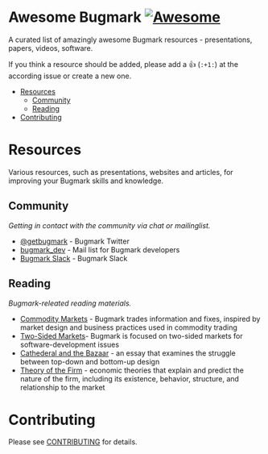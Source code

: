 # Awesome Bugmark [![Awesome][1]](https://github.com/sindresorhus/awesome)
A curated list of amazingly awesome Bugmark resources - presentations,
papers, videos, software.

[1]: https://cdn.rawgit.com/sindresorhus/awesome/d7305f38d29fed78fa85652e3a63e154dd8e8829/media/badge.svg

If you think a resource should be added, please add a :+1: (`:+1:`) at
the according issue or create a new one.

- [Resources](#resources)
    - [Community](#community)
    - [Reading](#reading)
- [Contributing](#contributing)

# Resources
Various resources, such as presentations, websites and articles, for
improving your Bugmark skills and knowledge.

## Community
*Getting in contact with the community via chat or mailinglist.*

* [@getbugmark](http://twitter.com/getbugmark) - Bugmark Twitter
* [bugmark_dev](https://groups.google.com/d/forum/bugmark_dev) - Mail list for Bugmark developers
* [Bugmark Slack](https://bugmark.slack.com/) - Bugmark Slack 

## Reading
*Bugmark-releated reading materials.*

* [Commodity Markets](https://en.wikipedia.org/wiki/Commodity_market) - Bugmark trades information and fixes, inspired by market design and business practices used in commodity trading
* [Two-Sided Markets](https://en.wikipedia.org/wiki/Two-sided_market)- Bugmark is focused on two-sided markets for software-development issues
* [Cathederal and the Bazaar](https://en.wikipedia.org/wiki/The_Cathedral_and_the_Bazaar) - an essay that examines the struggle between top-down and bottom-up design
* [Theory of the Firm](https://en.wikipedia.org/wiki/Theory_of_the_firm) - economic theories that explain and predict the nature of the firm, including its existence, behavior, structure, and relationship to the market

# Contributing
Please see [CONTRIBUTING](https://github.com/bugmark/awesome-bugmark/blob/master/.github/CONTRIBUTING.md) for details.

